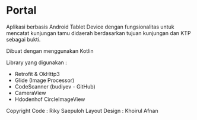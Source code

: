 # Portal

Aplikasi berbasis Android Tablet Device dengan fungsionalitas untuk mencatat kunjungan tamu didaerah berdasarkan tujuan kunjungan dan KTP sebagai bukti.

Dibuat dengan menggunakan Kotlin

Library yang digunakan :

* Retrofit & OkHttp3
* Glide (Image Processor)
* CodeScanner (budiyev - GitHub)
* CameraView
* Hdodenhof CircleImageView

Copyright
Code : Riky Saepuloh
Layout Design : Khoirul Afnan
